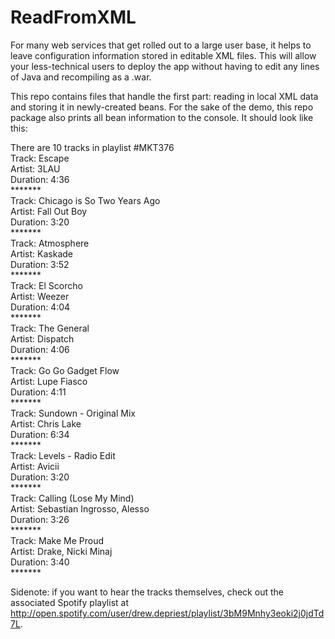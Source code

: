 ReadFromXML
===========

For many web services that get rolled out to a large user base, it helps to leave configuration information stored in editable XML files. This will allow your less-technical users to deploy the app without having to edit any lines of Java and recompiling as a .war.

This repo contains files that handle the first part: reading in local XML data and storing it in newly-created beans. For the sake of the demo, this repo package also prints all bean information to the console. It should look like this:

There are 10 tracks in playlist #MKT376<br>
Track: Escape<br>
Artist: 3LAU<br>
Duration: 4:36<br>
*******<br>
Track: Chicago is So Two Years Ago<br>
Artist: Fall Out Boy<br>
Duration: 3:20<br>
*******<br>
Track: Atmosphere<br>
Artist: Kaskade<br>
Duration: 3:52<br>
*******<br>
Track: El Scorcho<br>
Artist: Weezer<br>
Duration: 4:04<br>
*******<br>
Track: The General<br>
Artist: Dispatch<br>
Duration: 4:06<br>
*******<br>
Track: Go Go Gadget Flow<br>
Artist: Lupe Fiasco<br>
Duration: 4:11<br>
*******<br>
Track: Sundown - Original Mix<br>
Artist: Chris Lake<br>
Duration: 6:34<br>
*******<br>
Track: Levels - Radio Edit<br>
Artist: Avicii<br>
Duration: 3:20<br>
*******<br>
Track: Calling (Lose My Mind)<br>
Artist: Sebastian Ingrosso, Alesso<br>
Duration: 3:26<br>
*******<br>
Track: Make Me Proud<br>
Artist: Drake, Nicki Minaj<br>
Duration: 3:40<br>
*******<br>

Sidenote: if you want to hear the tracks themselves, check out the associated Spotify playlist at http://open.spotify.com/user/drew.depriest/playlist/3bM9Mnhy3eoki2j0jdTd7L.
